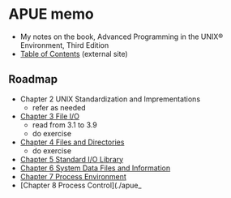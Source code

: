 

# APUE memo

* My notes on the book, Advanced Programming in the UNIX® Environment, Third Edition
* [Table of Contents](http://apuebook.com/toc3e.html) (external site)

## Roadmap

* Chapter 2 UNIX Standardization and Imprementations
	* refer as needed
* [Chapter 3 File I/O](./apue_ch03)
	* read from 3.1 to 3.9
	* do exercise
* [Chapter 4 Files and Directories](./apue_ch04)
	* do exercise
* [Chapter 5 Standard I/O Library](./apue_ch05)
* [Chapter 6 System Data Files and Information](./apue_ch06.md)
* [Chapter 7 Process Environment](./apue_ch07.md)
* [Chapter 8 Process Control](./apue_
<!--stackedit_data:
eyJoaXN0b3J5IjpbMTg0NzQ1NjIyNywyNzcyNDM3MDMsLTEyND
M3MzMxMTgsLTEyNDM3MzMxMTgsNjc4MzgxNjIxLDg3NDE1MzA0
LC0xMjM1MjM5NDU4LDUxOTE3MjE0NiwxNzU3NjY1NzE2LC0xMT
g0OTIzNjg2LDEyOTU2MDI3MjAsMTA3ODE5NTA0LC0xMjM1MjM1
NjIwLC05OTYzMjQxNDcsMTQzNDk2NDAxLC0xODc4MDkzNjQxLC
0xMjYyMjE4NjQ4LC0zOTg5MDc1OTAsLTEyNjIyMTg2NDgsMjgz
NzUxNTY0XX0=
-->